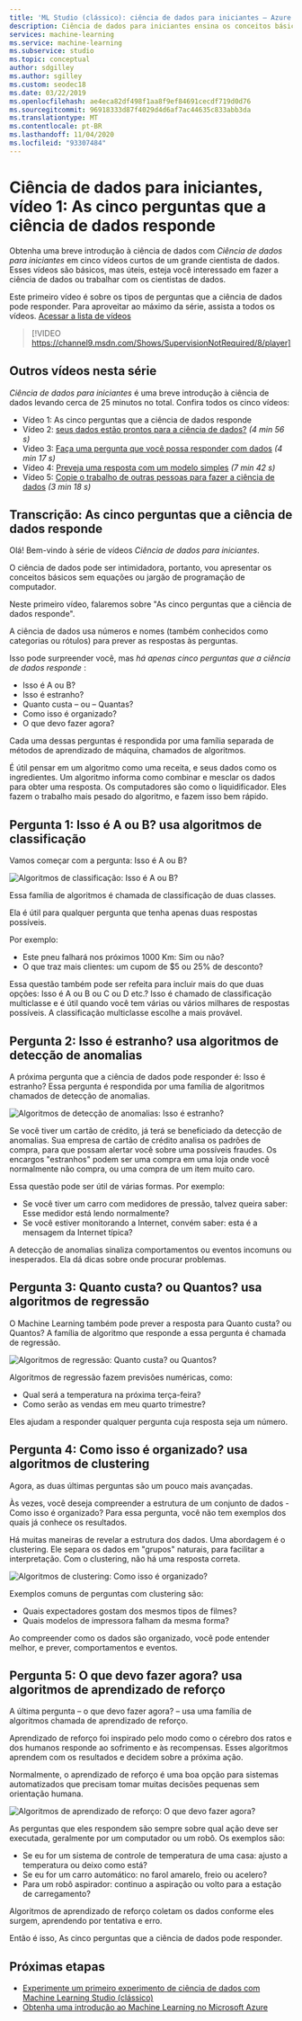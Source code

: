```yaml
---
title: 'ML Studio (clássico): ciência de dados para iniciantes – Azure'
description: Ciência de dados para iniciantes ensina os conceitos básicos em cinco vídeos curtos, começando com as cinco perguntas que a ciência de dados responde. Do Azure Machine Learning.
services: machine-learning
ms.service: machine-learning
ms.subservice: studio
ms.topic: conceptual
author: sdgilley
ms.author: sgilley
ms.custom: seodec18
ms.date: 03/22/2019
ms.openlocfilehash: ae4eca82df498f1aa8f9ef84691cecdf719d0d76
ms.sourcegitcommit: 96918333d87f4029d4d6af7ac44635c833abb3da
ms.translationtype: MT
ms.contentlocale: pt-BR
ms.lasthandoff: 11/04/2020
ms.locfileid: "93307484"
---
```

# <a name="data-science-for-beginners-video-1-the-5-questions-data-science-answers"></a>Ciência de dados para iniciantes, vídeo 1: As cinco perguntas que a ciência de dados responde

Obtenha uma breve introdução à ciência de dados com *Ciência de dados para iniciantes* em cinco vídeos curtos de um grande cientista de dados. Esses vídeos são básicos, mas úteis, esteja você interessado em fazer a ciência de dados ou trabalhar com os cientistas de dados.

Este primeiro vídeo é sobre os tipos de perguntas que a ciência de dados pode responder. Para aproveitar ao máximo da série, assista a todos os vídeos. [Acessar a lista de vídeos](#other-videos-in-this-series)
<br>

> [!VIDEO https://channel9.msdn.com/Shows/SupervisionNotRequired/8/player]
>
>

## <a name="other-videos-in-this-series"></a>Outros vídeos nesta série
*Ciência de dados para iniciantes* é uma breve introdução à ciência de dados levando cerca de 25 minutos no total. Confira todos os cinco vídeos:

* Vídeo 1: As cinco perguntas que a ciência de dados responde
* Vídeo 2: [seus dados estão prontos para a ciência de dados?](data-science-for-beginners-is-your-data-ready-for-data-science.md) *(4 min 56 s)*
* Video 3: [Faça uma pergunta que você possa responder com dados](data-science-for-beginners-ask-a-question-you-can-answer-with-data.md) *(4 min 17 s)*
* Vídeo 4: [Preveja uma resposta com um modelo simples](data-science-for-beginners-predict-an-answer-with-a-simple-model.md) *(7 min 42 s)*
* Vídeo 5: [Copie o trabalho de outras pessoas para fazer a ciência de dados](data-science-for-beginners-copy-other-peoples-work-to-do-data-science.md) *(3 min 18 s)*

## <a name="transcript-the-5-questions-data-science-answers"></a>Transcrição: As cinco perguntas que a ciência de dados responde
Olá! Bem-vindo à série de vídeos *Ciência de dados para iniciantes*.

O ciência de dados pode ser intimidadora, portanto, vou apresentar os conceitos básicos sem equações ou jargão de programação de computador.

Neste primeiro vídeo, falaremos sobre "As cinco perguntas que a ciência de dados responde".

A ciência de dados usa números e nomes (também conhecidos como categorias ou rótulos) para prever as respostas às perguntas.

Isso pode surpreender você, mas *há apenas cinco perguntas que a ciência de dados responde* :

* Isso é A ou B?
* Isso é estranho?
* Quanto custa – ou – Quantas?
* Como isso é organizado?
* O que devo fazer agora?

Cada uma dessas perguntas é respondida por uma família separada de métodos de aprendizado de máquina, chamados de algoritmos.

É útil pensar em um algoritmo como uma receita, e seus dados como os ingredientes. Um algoritmo informa como combinar e mesclar os dados para obter uma resposta. Os computadores são como o liquidificador. Eles fazem o trabalho mais pesado do algoritmo, e fazem isso bem rápido.

## <a name="question-1-is-this-a-or-b-uses-classification-algorithms"></a>Pergunta 1: Isso é A ou B? usa algoritmos de classificação
Vamos começar com a pergunta: Isso é A ou B?

![Algoritmos de classificação: Isso é A ou B?](./media/data-science-for-beginners-the-5-questions-data-science-answers/classification-algorithms.png)

Essa família de algoritmos é chamada de classificação de duas classes.

Ela é útil para qualquer pergunta que tenha apenas duas respostas possíveis.

Por exemplo:

* Este pneu falhará nos próximos 1000 Km: Sim ou não?
* O que traz mais clientes: um cupom de $5 ou 25% de desconto?

Essa questão também pode ser refeita para incluir mais do que duas opções: Isso é A ou B ou C ou D etc.?  Isso é chamado de classificação multiclasse e é útil quando você tem várias ou vários milhares de respostas possíveis. A classificação multiclasse escolhe a mais provável.

## <a name="question-2-is-this-weird-uses-anomaly-detection-algorithms"></a>Pergunta 2: Isso é estranho? usa algoritmos de detecção de anomalias
A próxima pergunta que a ciência de dados pode responder é: Isso é estranho? Essa pergunta é respondida por uma família de algoritmos chamados de detecção de anomalias.

![Algoritmos de detecção de anomalias: Isso é estranho?](./media/data-science-for-beginners-the-5-questions-data-science-answers/anomaly-detection-algorithms.png)

Se você tiver um cartão de crédito, já terá se beneficiado da detecção de anomalias. Sua empresa de cartão de crédito analisa os padrões de compra, para que possam alertar você sobre uma possíveis fraudes. Os encargos "estranhos" podem ser uma compra em uma loja onde você normalmente não compra, ou uma compra de um item muito caro.

Essa questão pode ser útil de várias formas. Por exemplo:

* Se você tiver um carro com medidores de pressão, talvez queira saber: Esse medidor está lendo normalmente?
* Se você estiver monitorando a Internet, convém saber: esta é a mensagem da Internet típica?

A detecção de anomalias sinaliza comportamentos ou eventos incomuns ou inesperados. Ela dá dicas sobre onde procurar problemas.

## <a name="question-3-how-much-or-how-many-uses-regression-algorithms"></a>Pergunta 3: Quanto custa? ou Quantos? usa algoritmos de regressão
O Machine Learning também pode prever a resposta para Quanto custa? ou Quantos? A família de algoritmo que responde a essa pergunta é chamada de regressão.

![Algoritmos de regressão: Quanto custa? ou Quantos?](./media/data-science-for-beginners-the-5-questions-data-science-answers/regression-algorithms.png)

Algoritmos de regressão fazem previsões numéricas, como:

* Qual será a temperatura na próxima terça-feira?  
* Como serão as vendas em meu quarto trimestre?

Eles ajudam a responder qualquer pergunta cuja resposta seja um número.

## <a name="question-4-how-is-this-organized-uses-clustering-algorithms"></a>Pergunta 4: Como isso é organizado? usa algoritmos de clustering
Agora, as duas últimas perguntas são um pouco mais avançadas.

Às vezes, você deseja compreender a estrutura de um conjunto de dados - Como isso é organizado? Para essa pergunta, você não tem exemplos dos quais já conhece os resultados.

Há muitas maneiras de revelar a estrutura dos dados. Uma abordagem é o clustering. Ele separa os dados em "grupos" naturais, para facilitar a interpretação. Com o clustering, não há uma resposta correta.

![Algoritmos de clustering: Como isso é organizado?](./media/data-science-for-beginners-the-5-questions-data-science-answers/clustering-algorithms.png)

Exemplos comuns de perguntas com clustering são:

* Quais expectadores gostam dos mesmos tipos de filmes?
* Quais modelos de impressora falham da mesma forma?

Ao compreender como os dados são organizado, você pode entender melhor, e prever, comportamentos e eventos.  

## <a name="question-5-what-should-i-do-now-uses-reinforcement-learning-algorithms"></a>Pergunta 5: O que devo fazer agora? usa algoritmos de aprendizado de reforço
A última pergunta – o que devo fazer agora? – usa uma família de algoritmos chamada de aprendizado de reforço.

Aprendizado de reforço foi inspirado pelo modo como o cérebro dos ratos e dos humanos responde ao sofrimento e às recompensas. Esses algoritmos aprendem com os resultados e decidem sobre a próxima ação.

Normalmente, o aprendizado de reforço é uma boa opção para sistemas automatizados que precisam tomar muitas decisões pequenas sem orientação humana.

![Algoritmos de aprendizado de reforço: O que devo fazer agora?](./media/data-science-for-beginners-the-5-questions-data-science-answers/reinforcement-learning-algorithms.png)

As perguntas que eles respondem são sempre sobre qual ação deve ser executada, geralmente por um computador ou um robô. Os exemplos são:

* Se eu for um sistema de controle de temperatura de uma casa: ajusto a temperatura ou deixo como está?  
* Se eu for um carro automático: no farol amarelo, freio ou acelero?  
* Para um robô aspirador: continuo a aspiração ou volto para a estação de carregamento?

Algoritmos de aprendizado de reforço coletam os dados conforme eles surgem, aprendendo por tentativa e erro.

Então é isso, As cinco perguntas que a ciência de dados pode responder.

## <a name="next-steps"></a>Próximas etapas
* [Experimente um primeiro experimento de ciência de dados com Machine Learning Studio (clássico)](create-experiment.md)
* [Obtenha uma introdução ao Machine Learning no Microsoft Azure](../overview-what-is-azure-ml.md)